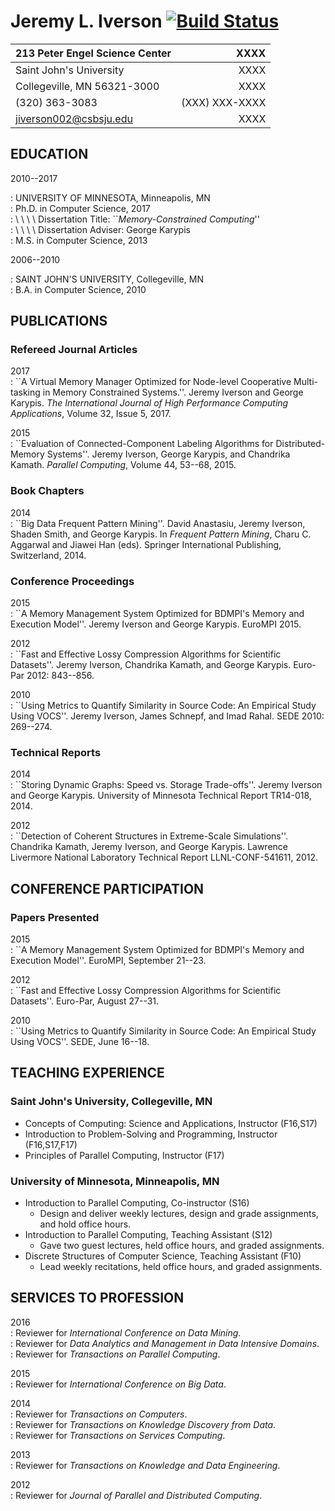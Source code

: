 # Jeremy L. Iverson [![Build Status](https://travis-ci.org/jiverson002/CV.svg?branch=master)](https://travis-ci.org/jiverson002/CV)

| 213 Peter Engel Science Center |           XXXX |
|:-------------------------------|---------------:|
| Saint John's University        |           XXXX |
| Collegeville, MN 56321-3000    |           XXXX |
| (320) 363-3083                 | (XXX) XXX-XXXX |
| jiverson002@csbsju.edu         |           XXXX |

## EDUCATION
2010--2017  

  : UNIVERSITY OF MINNESOTA, Minneapolis, MN  
  : Ph.D. in Computer Science, 2017  
  : \ \ \ \ Dissertation Title: ``*Memory-Constrained Computing*''  
  : \ \ \ \ Dissertation Adviser: George Karypis  
  : M.S. in Computer Science, 2013

2006--2010  

  : SAINT JOHN'S UNIVERSITY, Collegeville, MN  
  : B.A. in Computer Science, 2010

## PUBLICATIONS
### Refereed Journal Articles
2017  
  : ``A Virtual Memory Manager Optimized for Node-level Cooperative
    Multi-tasking in Memory Constrained Systems.''. Jeremy Iverson and George
    Karypis. *The International Journal of High Performance Computing
    Applications*, Volume 32, Issue 5, 2017.

2015  
  : ``Evaluation of Connected-Component Labeling Algorithms for
    Distributed-Memory Systems''. Jeremy Iverson, George Karypis, and Chandrika
    Kamath. *Parallel Computing*, Volume 44, 53--68, 2015.

### Book Chapters
2014  
  : ``Big Data Frequent Pattern Mining''. David Anastasiu, Jeremy Iverson,
    Shaden Smith, and George Karypis. In *Frequent Pattern Mining*, Charu C.
    Aggarwal and Jiawei Han (eds). Springer International Publishing,
    Switzerland, 2014.

### Conference Proceedings
2015  
  : ``A Memory Management System Optimized for BDMPI's Memory and Execution
    Model''. Jeremy Iverson and George Karypis. EuroMPI 2015.

2012  
  : ``Fast and Effective Lossy Compression Algorithms for Scientific Datasets''.
    Jeremy Iverson, Chandrika Kamath, and George Karypis. Euro-Par 2012:
    843--856.

2010  
  : ``Using Metrics to Quantify Similarity in Source Code: An Empirical Study
    Using VOCS''. Jeremy Iverson, James Schnepf, and Imad Rahal. SEDE 2010:
    269--274.

### Technical Reports
2014  
  : ``Storing Dynamic Graphs: Speed vs. Storage Trade-offs''. Jeremy Iverson and
    George Karypis. University of Minnesota Technical Report TR14-018, 2014.

2012  
  : ``Detection of Coherent Structures in Extreme-Scale Simulations''. Chandrika
    Kamath, Jeremy Iverson, and George Karypis. Lawrence Livermore National
    Laboratory Technical Report LLNL-CONF-541611, 2012.

## CONFERENCE PARTICIPATION
### Papers Presented
2015  
  : ``A Memory Management System Optimized for BDMPI's Memory and Execution
    Model''. EuroMPI, September 21--23.

2012  
  : ``Fast and Effective Lossy Compression Algorithms for Scientific Datasets''.
    Euro-Par, August 27--31.

2010  
  : ``Using Metrics to Quantify Similarity in Source Code: An Empirical Study
    Using VOCS''. SEDE, June 16--18.

## TEACHING EXPERIENCE
### Saint John's University, Collegeville, MN
* Concepts of Computing: Science and Applications, Instructor (F16,S17)
* Introduction to Problem-Solving and Programming, Instructor (F16,S17,F17)
* Principles of Parallel Computing, Instructor (F17)

### University of Minnesota, Minneapolis, MN
* Introduction to Parallel Computing, Co-instructor (S16)
    + Design and deliver weekly lectures, design and grade assignments, and hold
      office hours.
* Introduction to Parallel Computing, Teaching Assistant (S12)
    + Gave two guest lectures, held office hours, and graded assignments.
* Discrete Structures of Computer Science, Teaching Assistant (F10)
    + Lead weekly recitations, held office hours, and graded assignments.

## SERVICES TO PROFESSION
2016  
  : Reviewer for *International Conference on Data Mining*.  
  : Reviewer for *Data Analytics and Management in Data Intensive Domains*.  
  : Reviewer for *Transactions on Parallel Computing*.

2015  
  : Reviewer for *International Conference on Big Data*.

2014  
  : Reviewer for *Transactions on Computers*.  
  : Reviewer for *Transactions on Knowledge Discovery from Data*.  
  : Reviewer for *Transactions on Services Computing*.

2013  
  : Reviewer for *Transactions on Knowledge and Data Engineering*.

2012  
  : Reviewer for *Journal of Parallel and Distributed Computing*.
